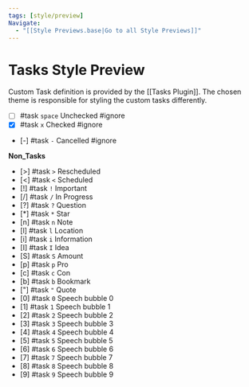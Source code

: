 ```yaml
---
tags: [style/preview]
Navigate:
  - "[[Style Previews.base|Go to all Style Previews]]"
---
```

# Tasks Style Preview

Custom Task definition is provided by the [[Tasks Plugin]]. The chosen theme is responsible for styling the custom tasks differently.

- [ ] #task `space` Unchecked #ignore
- [x] #task `x` Checked #ignore
- [-] #task `-` Cancelled #ignore

**Non_Tasks**
- [>] #task `>` Rescheduled
- [<] #task `<` Scheduled
- [!] #task `!` Important
- [/] #task `/` In Progress
- [?] #task `?` Question
- [*] #task `*` Star
- [n] #task `n` Note
- [l] #task `l` Location
- [i] #task `i` Information
- [I] #task `I` Idea
- [S] #task `S` Amount
- [p] #task `p` Pro
- [c] #task `c` Con
- [b] #task `b` Bookmark
- ["] #task `"` Quote
- [0] #task `0` Speech bubble 0
- [1] #task `1` Speech bubble 1
- [2] #task `2` Speech bubble 2
- [3] #task `3` Speech bubble 3
- [4] #task `4` Speech bubble 4
- [5] #task `5` Speech bubble 5
- [6] #task `6` Speech bubble 6
- [7] #task `7` Speech bubble 7
- [8] #task `8` Speech bubble 8
- [9] #task `9` Speech bubble 9
